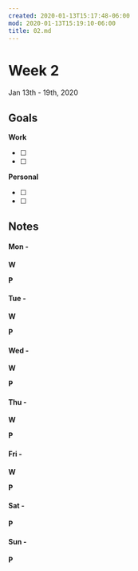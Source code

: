 ```yaml
---
created: 2020-01-13T15:17:48-06:00
mod: 2020-01-13T15:19:10-06:00
title: 02.md
---
```


# Week 2 
Jan 13th - 19th, 2020

## Goals

**Work**

- [ ] 
- [ ] 

**Personal**

- [ ] 
- [ ] 


## Notes

#### Mon -  ####

**W**

**P**

#### Tue -  ####

**W**

**P**

#### Wed -  ####

**W**

**P**

#### Thu -  ####

**W**

**P**

#### Fri -  ####

**W**

**P**

#### Sat -  ####

**P**

#### Sun -  ####

**P**